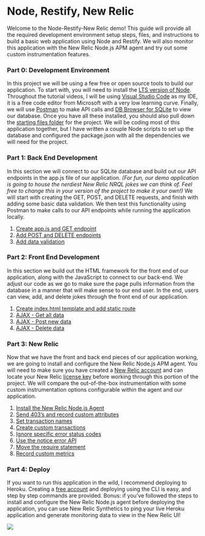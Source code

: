 # Node, Restify, New Relic 
 
Welcome to the Node-Restify-New Relic demo! This guide will provide all the required development environment setup steps, files, and instructions to build a basic web application using Node and Restify. We will also monitor this application with the New Relic Node.js APM agent and try out some custom instrumentation features. 
 
### Part 0: Development Environment
In this project we will be using a few free or open source tools to build our application. To start with, you will need to install the [LTS version of Node](https://nodejs.org/en/download/). Throughout the tutorial videos, I will be using [Visual Studio Code](https://code.visualstudio.com/download) as my IDE, it is a free code editor from Microsoft with a very low learning curve. Finally, we will use [Postman](https://www.getpostman.com/apps) to make API calls and [DB Browser for SQLite](https://sqlitebrowser.org/) to view our database. Once you have all these installed, you should also pull down the [starting files folder](https://github.com/jhunschejones/Node-Restify-New-Relic/tree/master/Part%201/Video%201%20Start) for the project. We will be coding most of this application together, but I have written a couple Node scripts to set up the database and configured the package.json with all the dependencies we will need for the project.
 
### Part 1: Back End Development
In this section we will connect to our SQLite database and build out our API endpoints in the app.js file of our application. *(For fun, our demo application is going to house the nerdiest New Relic NRQL jokes we can think of. Feel free to change this in your version of the project to make it your own!)* We will start with creating the GET, POST, and DELETE requests, and finish with adding some basic data validation. We then test this functionality using Postman to make calls to our API endpoints while running the application locally.
1. [Create app.js and GET endpoint](https://drive.google.com/open?id=1389MYypHJBBfUHVQlco-_xDW4cCdkpj4)
2. [Add POST and DELETE endpoints](https://drive.google.com/open?id=1YyRQgey6SIbxWcf82DhMr5514QCuJtRr)
3. [Add data validation](https://drive.google.com/open?id=135n2JR_Hb5EdMCj1Wv2agKyeW9BTOAXd)
 
### Part 2: Front End Development
In this section we build out the HTML framework for the front end of our application, along with the JavaScript to connect to our back-end. We adjust our code as we go to make sure the page pulls information from the database in a manner that will make sense to our end user. In the end, users can view, add, and delete jokes through the front end of our application.
1. [Create index.html template and add static route](https://drive.google.com/open?id=1vIThYJsWIj-mc1z0syEnEidrGB9S6tgZ)
2. [AJAX - Get all data](https://drive.google.com/open?id=1dxGbgw3he-L1rnt7zs4jusdqqWh5LeUT)
3. [AJAX - Post new data](https://drive.google.com/open?id=1BhNrtM38KfLne66hwT4mlUCShV2A5lA6)
4. [AJAX - Delete data](https://drive.google.com/open?id=1wwR8v2eVclteRvz2O8B4cdkSy54QB1xe)
 
### Part 3: New Relic
Now that we have the front and back end pieces of our application working, we are going to install and configure the New Relic Node.js APM agent. You will need to make sure you have created a [New Relic account](https://newrelic.com/signup) and can locate your New Relic [license key](https://docs.newrelic.com/docs/accounts/install-new-relic/account-setup/license-key#finding) before working through this portion of the project. We will compare the out-of-the-box instrumentation with some custom instrumentation options configurable within the agent and our application.
1. [Install the New Relic Node.js Agent](https://drive.google.com/open?id=1zPyFZBiWhBGC5HGKpqOduhpXI6YHnr0y)
2. [Send 403’s and record custom attributes](https://drive.google.com/open?id=1fxWjIQaxhBTgfb_ps-sjG1Br9rdwQzw7)
3. [Set transaction names](https://drive.google.com/open?id=1wdhIEvH7372vrRnG3tPgUXmI20jbNMWK)
4. [Create custom transactions](https://drive.google.com/open?id=1ircrWQVb1IvfxH-KXL5LXmnMERAptR0a)
5. [Ignore specific error status codes](https://drive.google.com/open?id=1A0s4Pv6nHTKFICj5IpJ8UNeez3I1AMfZ)
6. [Use the notice error API](https://drive.google.com/open?id=1U-inZ5rSKu7XmDKzRPfkJNvDtvh7ygCB)
7. [Move the require statement](https://drive.google.com/open?id=1DKZTLk5E7qG3Tko2lNxgZZaFkuTEl_xg)
8. [Record custom metrics](https://drive.google.com/open?id=1XSa53PgwwGhpXi7ua27aZH3iGcDoANx5)
 
### Part 4: Deploy
If you want to run this application in the wild, I recommend deploying to Heroku. Creating a [free account](https://signup.heroku.com/) and deploying using the CLI is easy, and step by step commands are provided. Bonus: if you’ve followed the steps to install and configure the New Relic Node.js agent before deploying the application, you can use New Relic Synthetics to ping your live Heroku application and generate monitoring data to view in the New Relic UI!

![](https://filedn.com/lWYjvlpRciYBP9xzzyqgShB/_Additional-Static-Files/SQLite-Node.png)
